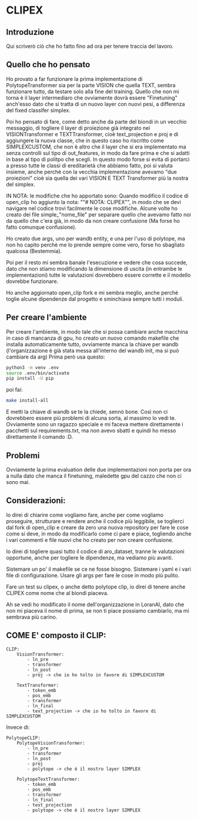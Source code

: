 # CLIPEX

## Introduzione
Qui scriverò ciò che ho fatto fino ad ora per tenere traccia del lavoro.

## Quello che ho pensato
Ho provato a far funzionare la prima implementazione di PolytopeTransformer sia per la parte VISION che quella TEXT, sembra funzionare tutto, da testare solo alla fine del training.
Quello che non mi torna è il layer intermediaro che ovviamente dovrà essere "Finetuning" anch'esso dato che si tratta di un nuovo layer con nuovi pesi, a differenza del fixed classifer simplex.

Poi ho pensato di fare, come detto anche da parte del biondi in un vecchio messaggio, di togliere il layer di proiezione già integrato nei VISIONTransformer e TEXTTransformer, cioè text_projection e proj e di aggiungere la nuova classe, che in questo caso ho riscritto come SIMPLEXCUSTOM, che non è altro che il layer che si era implementato ma senza controlli sul tipo di out_features, in modo da fare prima e che si adatti in base al tipo di politpo che scegli.
In questo modo forse si evita di portarci a presso tutte le classi di ereditarietà che abbiamo fatto, poi si valuta insieme, anche perchè con la vecchia implementazione avevamo "due proiezioni" cioè sia quella dei vari VISION E TEXT Transformer più la nostra del simplex.

IN NOTA: le modifiche che ho apportato sono: Quando modifico il codice di open_clip ho aggiunto la nota: ""# NOTA: CLIPEX"", in modo che se devi navigare nel codice trovi facilmente le cose modifiche. Alcune volte ho creato dei file simple_"nome_file" per separare quello che avevamo fatto noi da quello che c'era già, in modo da non creare confusione (Ma forse ho fatto comunque confusione).

Ho creato due args, uno per wandb entity, e una per l'uso di polytope, ma non ho capito perchè me lo prende sempre come vero, forse ho sbagliato qualcosa (Bestemmia).

Poi per il resto mi sembra banale l'esecuzione e vedere che cosa succede, dato che non stiamo modificando la dimensione di uscita (in entrambe le implementazioni) tutte le valutazioni dovrebbero essere corrette e il modello dovrebbe funzionare.

Ho anche aggiornato open_clip fork e mi sembra meglio, anche perchè toglie alcune dipendenze dal progetto e sminchiava sempre tutti i moduli.

## Per creare l'ambiente
Per creare l'ambiente, in modo tale che si possa cambiare anche macchina in caso di mancanza di gpu, ho creato un nuovo comando makefile che installa automaticamente tutto, ovviamente manca la chiave per wandb (l'organizzazione è già stata messa all'interno del wandb init, ma si può cambiare da arg)
Prima però usa questo:
```bash
python3 -m venv .env
source .env/bin/activate
pip install -U pip
```

poi fai:
```bash
make install-all
```

E metti la chiave di wandb se te la chiede, sennò bone. Così non ci dovrebbero essere più problemi di alcuna sorta, al massimo lo vedi te.
Ovviamente sono un ragazzo speciale e mi faceva mettere direttamente i pacchetti sul requirements.txt, ma non avevo sbatti e quindi ho messo direttamente il comando :D.

## Problemi
Ovviamente la prima evaluation delle due implementazioni non porta per ora a nulla dato che manca il finetuning, maledette gpu del cazzo che non ci sono mai.

## Considerazioni:
Io direi di chiarire come vogliamo fare, anche per come vogliamo proseguire, strutturare e rendere anche il codice più leggibile, se toglierci dal fork di open_clip e creare da zero una nuova repository per fare le cose come si deve, in modo da modificarlo come ci pare e piace, togliendo anche i vari commenti e file nuovi che ho creato per non creare confusione.

Io direi di togliere quasi tutto il codice di aro_dataset, tranne le valutazioni opportune, anche per togliere le dipendenze, ma vediamo più avanti.

Sistemare un po' il makefile se ce ne fosse bisogno.
Sistemare i yaml e i vari file di configurazione.
Usare gli args per fare le cose in modo più pulito.

Fare un test su clipex, o anche detto polytope clip, io direi di tenere anche CLIPEX come nome che al biondi piaceva.

Ah se vedi ho modificato il nome dell'organizzazione in LoranAI, dato che non mi piaceva il nome di prima, se non ti piace possiamo cambiarlo, ma mi sembrava più carino.

## COME E' composto il CLIP:
    CLIP:
        VisionTransformer:
            - ln_pre
            - transformer
            - ln_post
            - proj -> che io ho tolto in favore di SIMPLEXCUSTOM

        TextTransformer:
            - token_emb
            - pos_emb
            - transformer
            - ln_final
            - text_projection -> che io ho tolto in favore di SIMPLEXCUSTOM

Invece di:

    PolytopeCLIP:
        PolytopeVisionTransformer:
            - ln_pre
            - transformer
            - ln_post
            - proj
            - polytope -> che è il nostro layer SIMPLEX
        
        PolytopeTextTransformer:
            - token_emb
            - pos_emb
            - transformer
            - ln_final
            - text_projection
            - polytope -> che è il nostro layer SIMPLEX
